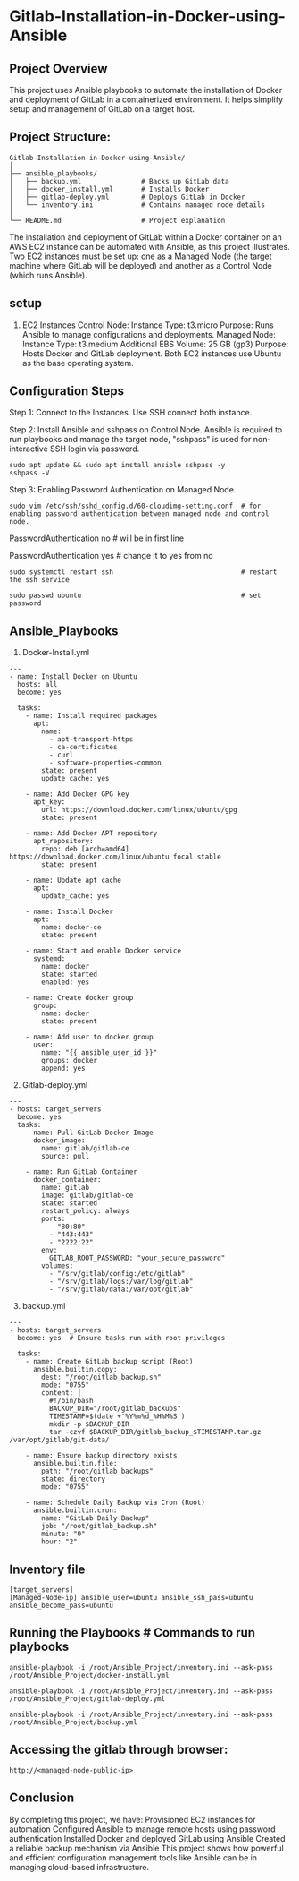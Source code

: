 # Gitlab-Installation-in-Docker-using-Ansible

## Project Overview
This project uses Ansible playbooks to automate the installation of Docker and deployment of GitLab in a containerized environment. It helps simplify setup and management of GitLab on a target host.

## Project Structure:
```
Gitlab-Installation-in-Docker-using-Ansible/
│
├── ansible_playbooks/
│   ├── backup.yml               # Backs up GitLab data
│   ├── docker_install.yml       # Installs Docker
│   ├── gitlab-deploy.yml        # Deploys GitLab in Docker
│   └── inventory.ini            # Contains managed node details
│
└── README.md                    # Project explanation
```

The installation and deployment of GitLab within a Docker container on an AWS EC2 instance can be automated with Ansible, as this project illustrates.  Two EC2 instances must be set up: one as a Managed Node (the target machine where GitLab will be deployed) and another as a Control Node (which runs Ansible).

## setup
1. EC2 Instances
   Control Node:
   Instance Type: t3.micro
   Purpose: Runs Ansible to manage configurations and deployments.
   Managed Node:
   Instance Type: t3.medium
   Additional EBS Volume: 25 GB (gp3)
   Purpose: Hosts Docker and GitLab deployment.
Both EC2 instances use Ubuntu as the base operating system.

## Configuration Steps
Step 1: Connect to the Instances.
Use SSH connect both instance.

Step 2: Install Ansible and sshpass on Control Node.
Ansible is required to run playbooks and manage the target node, "sshpass" is used for non-interactive SSH login via password.
```
sudo apt update && sudo apt install ansible sshpass -y
sshpass -V
```

Step 3: Enabling Password Authentication on Managed Node.
```
sudo vim /etc/ssh/sshd_config.d/60-cloudimg-setting.conf  # for enabling password authentication between managed node and control node.
```
PasswordAuthentication no                                 # will be in first line

PasswordAuthentication yes                                # change it to yes from no
```
sudo systemctl restart ssh                                # restart the ssh service
```
```
sudo passwd ubuntu                                        # set password 
```


## Ansible_Playbooks
1. Docker-Install.yml
```
---
- name: Install Docker on Ubuntu
  hosts: all
  become: yes

  tasks:
    - name: Install required packages
      apt:
        name:
          - apt-transport-https
          - ca-certificates
          - curl
          - software-properties-common
        state: present
        update_cache: yes

    - name: Add Docker GPG key
      apt_key:
        url: https://download.docker.com/linux/ubuntu/gpg
        state: present

    - name: Add Docker APT repository
      apt_repository:
        repo: deb [arch=amd64] https://download.docker.com/linux/ubuntu focal stable
        state: present

    - name: Update apt cache
      apt:
        update_cache: yes

    - name: Install Docker
      apt:
        name: docker-ce
        state: present

    - name: Start and enable Docker service
      systemd:
        name: docker
        state: started
        enabled: yes

    - name: Create docker group
      group:
        name: docker
        state: present

    - name: Add user to docker group
      user:
        name: "{{ ansible_user_id }}"
        groups: docker
        append: yes
```

2. Gitlab-deploy.yml
```
---
- hosts: target_servers
  become: yes
  tasks:
    - name: Pull GitLab Docker Image
      docker_image:
        name: gitlab/gitlab-ce
        source: pull

    - name: Run GitLab Container
      docker_container:
        name: gitlab
        image: gitlab/gitlab-ce
        state: started
        restart_policy: always
        ports:
          - "80:80"
          - "443:443"
          - "2222:22"
        env:
          GITLAB_ROOT_PASSWORD: "your_secure_password"
        volumes:
          - "/srv/gitlab/config:/etc/gitlab"
          - "/srv/gitlab/logs:/var/log/gitlab"
          - "/srv/gitlab/data:/var/opt/gitlab"
```

3. backup.yml
```
---
- hosts: target_servers
  become: yes  # Ensure tasks run with root privileges

  tasks:
    - name: Create GitLab backup script (Root)
      ansible.builtin.copy:
        dest: "/root/gitlab_backup.sh"
        mode: "0755"
        content: |
          #!/bin/bash
          BACKUP_DIR="/root/gitlab_backups"
          TIMESTAMP=$(date +'%Y%m%d_%H%M%S')
          mkdir -p $BACKUP_DIR
          tar -czvf $BACKUP_DIR/gitlab_backup_$TIMESTAMP.tar.gz /var/opt/gitlab/git-data/

    - name: Ensure backup directory exists
      ansible.builtin.file:
        path: "/root/gitlab_backups"
        state: directory
        mode: "0755"

    - name: Schedule Daily Backup via Cron (Root)
      ansible.builtin.cron:
        name: "GitLab Daily Backup"
        job: "/root/gitlab_backup.sh"
        minute: "0"
        hour: "2"
```

## Inventory file
```
[target_servers]
[Managed-Node-ip] ansible_user=ubuntu ansible_ssh_pass=ubuntu ansible_become_pass=ubuntu
```

## Running the Playbooks                                                                                       # Commands to run playbooks
```
ansible-playbook -i /root/Ansible_Project/inventory.ini --ask-pass /root/Ansible_Project/docker-install.yml
```
```
ansible-playbook -i /root/Ansible_Project/inventory.ini --ask-pass /root/Ansible_Project/gitlab-deploy.yml
```
```
ansible-playbook -i /root/Ansible_Project/inventory.ini --ask-pass /root/Ansible_Project/backup.yml
```

## Accessing the gitlab through browser:
```
http://<managed-node-public-ip>
```

## Conclusion
By completing this project, we have:
Provisioned EC2 instances for automation
Configured Ansible to manage remote hosts using password authentication
Installed Docker and deployed GitLab using Ansible
Created a reliable backup mechanism via Ansible
This project shows how powerful and efficient configuration management tools like Ansible can be in managing cloud-based infrastructure.

